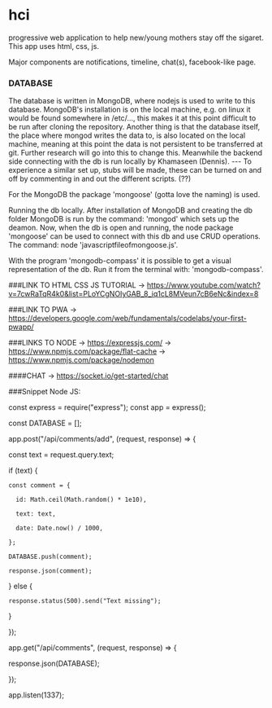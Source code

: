 # hci
progressive web application to help new/young mothers stay off the sigaret.
This app uses html, css, js.

Major components are notifications, timeline, chat(s), facebook-like page.

### DATABASE
The database is written in MongoDB, where nodejs is used to write to this database. MongoDB's installation is on the local machine, e.g. on linux it would be found somewhere in /etc/..., this makes it at this point difficult to be run after cloning the repository. Another thing is that the database itself, the place where mongod writes the data to, is also located on the local machine, meaning at this point the data is not persistent to be transferred at git. Further research will go into this to change this. Meanwhile the backend side connecting with the db is run locally by Khamaseen (Dennis). --- To experience a similar set up, stubs will be made, these can be turned on and off by commenting in and out the different scripts. (??)

For the MongoDB the package 'mongoose' (gotta love the naming) is used.

Running the db locally. After installation of MongoDB and creating the db folder MongoDB is run by the command: 'mongod' which sets up the deamon. Now, when the db is open and running, the node package 'mongoose' can be used to connect with this db and use CRUD operations. The command: node 'javascriptfileofmongoose.js'. 

With the program 'mongodb-compass' it is possible to get a visual representation of the db. Run it from the terminal with: 'mongodb-compass'.

###LINK TO HTML CSS JS TUTORIAL 
-> https://www.youtube.com/watch?v=7cwRaTqR4k0&list=PLoYCgNOIyGAB_8_iq1cL8MVeun7cB6eNc&index=8 

###LINK TO PWA 
-> https://developers.google.com/web/fundamentals/codelabs/your-first-pwapp/

###LINKS TO NODE
-> https://expressjs.com/
-> https://www.npmjs.com/package/flat-cache
-> https://www.npmjs.com/package/nodemon

####CHAT
-> https://socket.io/get-started/chat

###Snippet Node JS: 


const express = require("express");
const app = express();

const DATABASE = [];

app.post("/api/comments/add", (request, response) => {

  const text = request.query.text;
  
  if (text) {
  
    const comment = {
    
      id: Math.ceil(Math.random() * 1e10),
      
      text: text,
      
      date: Date.now() / 1000,
      
    };
    
    DATABASE.push(comment);
    
    response.json(comment);
    
  } else {
  
    response.status(500).send("Text missing");
    
  }
  
});

app.get("/api/comments", (request, response) => {

  response.json(DATABASE);
  
});

app.listen(1337);


